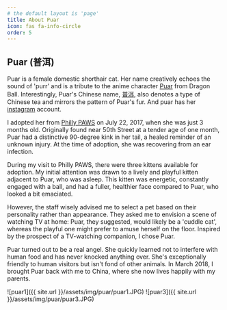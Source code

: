 ```yaml
---
# the default layout is 'page'
title: About Puar
icon: fas fa-info-circle
order: 5
---
```


## Puar (普洱)
Puar is a female domestic shorthair cat. Her name creatively echoes the sound of 'purr' and is a tribute to the anime character [Puar](https://dragonball.fandom.com/wiki/Puar) from Dragon Ball. Interestingly, Puar's Chinese name, [普洱](https://en.wikipedia.org/wiki/Pu%27er_tea), also denotes a type of Chinese tea and mirrors the pattern of Puar's fur. And puar has her [instagram](https://www.instagram.com/puar_my_cat/?hl=en) account.<br /> 

I adopted her from [Philly PAWS](https://phillypaws.org) on July 22, 2017, when she was just 3 months old. Originally found near 50th Street at a tender age of one month, Puar had a distinctive 90-degree kink in her tail, a healed reminder of an unknown injury. At the time of adoption, she was recovering from an ear infection. <br /> 

During my visit to Philly PAWS, there were three kittens available for adoption. My initial attention was drawn to a lively and playful kitten adjacent to Puar, who was asleep. This kitten was energetic, constantly engaged with a ball, and had a fuller, healthier face compared to Puar, who looked a bit emaciated.<br /> 

However, the staff wisely advised me to select a pet based on their personality rather than appearance. They asked me to envision a scene of watching TV at home: Puar, they suggested, would likely be a 'cuddle cat', whereas the playful one might prefer to amuse herself on the floor. Inspired by the prospect of a TV-watching companion, I chose Puar.<br /> 

Puar turned out to be a real angel. She quickly learned not to interfere with human food and has never knocked anything over. She's exceptionally friendly to human visitors but isn't fond of other animals. In March 2018, I brought Puar back with me to China, where she now lives happily with my parents.<br /> 

![puar1]({{ site.url }}/assets/img/puar/puar1.JPG)
![puar3]({{ site.url }}/assets/img/puar/puar3.JPG)

